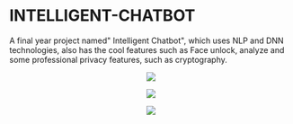 # INTELLIGENT-CHATBOT
A final year project named" Intelligent Chatbot", which uses NLP and DNN technologies, also has the cool features such as Face unlock, analyze and some professional privacy features, such as cryptography.


<p align="center",width=50,height=50>
  <img src="https://github.com/Prajwal-YP/INTELLIGENT-CHATBOT/assets/87578946/3600be36-07ab-4cf7-af93-392c21f405e8" />
</p>
<p align="center">
  <img src="https://github.com/Prajwal-YP/INTELLIGENT-CHATBOT/assets/87578946/8f59e805-5961-4110-a9f9-686177603923" />
</p>
<p align="center">
  <img src="https://github.com/Prajwal-YP/INTELLIGENT-CHATBOT/assets/87578946/33e4f641-44ab-4b4d-b350-82e5f41c6411" />
</p>

